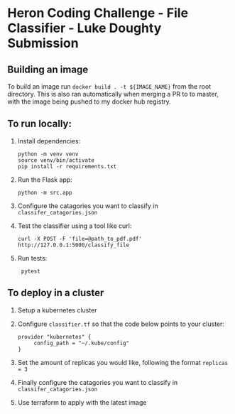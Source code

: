 # Heron Coding Challenge - File Classifier - Luke Doughty Submission

## Building an image

To build an image run `docker build . -t ${IMAGE_NAME}` from the root directory. This is also ran automatically when merging a PR to to master, with the image being pushed to my docker hub registry.

## To run locally:

1. Install dependencies:

   ```shell
   python -m venv venv
   source venv/bin/activate
   pip install -r requirements.txt
   ```

2. Run the Flask app:

   ```shell
   python -m src.app
   ```

3. Configure the catagories you want to classify in `classifer_catagories.json`

4. Test the classifier using a tool like curl:

   ```shell
   curl -X POST -F 'file=@path_to_pdf.pdf' http://127.0.0.1:5000/classify_file
   ```

5. Run tests:
   ```shell
    pytest
   ```

## To deploy in a cluster

1. Setup a kubernetes cluster

2. Configure `classifier.tf` so that the code below points to your cluster:

   ```
   provider "kubernetes" {
        config_path = "~/.kube/config"
   }
   ```

3. Set the amount of replicas you would like, following the format `replicas = 3`

4. Finally configure the catagories you want to classify in `classifer_catagories.json`

5. Use terraform to apply with the latest image
